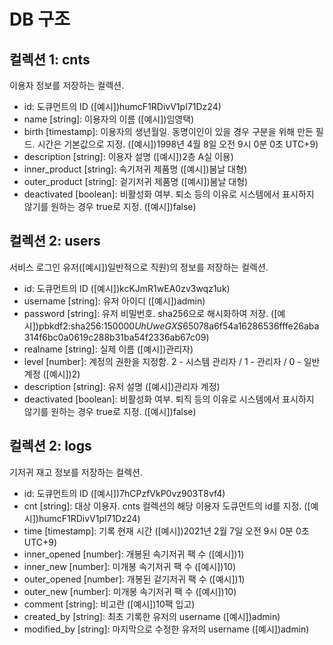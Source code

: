 # DB 구조
## 컬렉션 1: cnts
이용자 정보를 저장하는 컬렉션.

* id: 도큐먼트의 ID ([예시])humcF1RDivV1pI71Dz24)
* name [string]: 이용자의 이름 ([예시])임영택)
* birth [timestamp]: 이용자의 생년월일. 동명이인이 있을 경우 구분을 위해 만든 필드. 시간은 기본값으로 지정. ([예시])1998년 4월 8일 오전 9시 0분 0초 UTC+9)
* description [string]: 이용자 설명 ([예시])2층 A실 이용)
* inner_product [string]: 속기저귀 제품명 ([예시])봄날 대형)
* outer_product [string]: 겉기저귀 제품명 ([예시])봄날 대형)
* deactivated [boolean]: 비활성화 여부. 퇴소 등의 이유로 시스템에서 표시하지 않기를 원하는 경우 true로 지정. ([예시])false)

## 컬렉션 2: users
서비스 로그인 유저([예시])일반적으로 직원)의 정보를 저장하는 컬렉션.

* id: 도큐먼트의 ID ([예시])kcKJmR1wEA0zv3wqz1uk)
* username [string]: 유저 아이디 ([예시])admin)
* password [string]: 유저 비밀번호. sha256으로 해시화하여 저장. ([예시])pbkdf2:sha256:150000$UhUweGXS$65078a6f54a16286536fffe26aba314f6bc0a0619c288b31ba54f2336ab67c09)
* realname [string]: 실제 이름 ([예시])관리자)
* level [number]: 계정의 권한을 지정함. 2 - 시스템 관리자 / 1 - 관리자 / 0 - 일반 계정 ([예시])2)
* description [string]: 유저 설명 ([예시])관리자 계정)
* deactivated [boolean]: 비활성화 여부. 퇴직 등의 이유로 시스템에서 표시하지 않기를 원하는 경우 true로 지정. ([예시])false)

## 컬렉션 2: logs
기저귀 재고 정보를 저장하는 컬렉션.

* id: 도큐먼트의 ID ([예시])7hCPzfVkP0vz903T8vf4)
* cnt [string]: 대상 이용자. cnts 컬렉션의 해당 이용자 도큐먼트의 id를 지정. ([예시])humcF1RDivV1pI71Dz24)
* time [timestamp]: 기록 현재 시간 ([예시])2021년 2월 7일 오전 9시 0분 0초 UTC+9)
* inner_opened [number]: 개봉된 속기저귀 팩 수 ([예시])1)
* inner_new [number]: 미개봉 속기저귀 팩 수 ([예시])10)
* outer_opened [number]: 개봉된 겉기저귀 팩 수 ([예시])1)
* outer_new [number]: 미개봉 속기저귀 팩 수 ([예시])10)
* comment [string]: 비고란 ([예시])10팩 입고)
* created_by [string]: 최초 기록한 유저의 username ([예시])admin)
* modified_by [string]: 마지막으로 수정한 유저의 username ([예시])admin)

